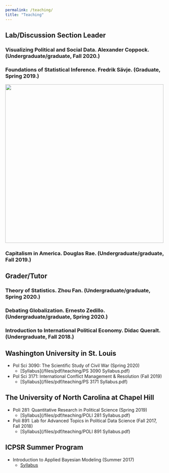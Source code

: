```yaml
---
permalink: /teaching/
title: "Teaching"
---
```


## Lab/Discussion Section Leader


### Visualizing Political and Social Data. Alexander Coppock. (Undergraduate/graduate, Fall 2020.)



### Foundations of Statistical Inference. Fredrik Sävje. (Graduate, Spring 2019.)


<img src="http://hikaruyamagishi.github.io/files/teaching_eval/yamagishi_eval_plsc503.png" width="500" />

### Capitalism in America. Douglas Rae. (Undergraduate/graduate, Fall 2019.)






## Grader/Tutor

### Theory of Statistics. Zhou Fan. (Undergraduate/graduate, Spring 2020.)

### Debating Globalization. Ernesto Zedillo. (Undergraduate/graduate, Spring 2020.)

### Introduction to International Political Economy. Didac Queralt. (Undergraduate, Fall 2018.)



## Washington University in St. Louis
- Pol Sci 3090: The Scientific Study of Civil War (Spring 2020)
    - [Syllabus](/files/pdf/teaching/PS 3090 Syllabus.pdf)
- Pol Sci 3171: International Conflict Management & Resolution (Fall 2019)
    - [Syllabus](/files/pdf/teaching/PS 3171 Syllabus.pdf)

## The University of North Carolina at Chapel Hill
- Poli 281: Quantitative Research in Political Science (Spring 2019)
    - [Syllabus](/files/pdf/teaching/POLI 281 Syllabus.pdf)
- Poli 891: Lab for Advanced Topics in Political Data Science (Fall 2017, Fall 2018)
    - [Syllabus](/files/pdf/teaching/POLI 891 Syllabus.pdf)

## ICPSR Summer Program
- Introduction to Applied Bayesian Modeling (Summer 2017)
    - [Syllabus](/files/pdf/teaching/bayes2017.pdf)